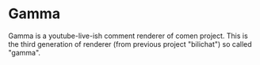 # Gamma 

Gamma is a youtube-live-ish comment renderer of comen project. This is the third generation of renderer (from previous project "bilichat") so called "gamma".